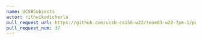 ```yaml
---
name: UCSBSubjects
actor: rithwikadicherla
pull_request_url: https://github.com/ucsb-cs156-w22/team03-w22-7pm-1/pull/37
pull_request_num: 37
---
```

